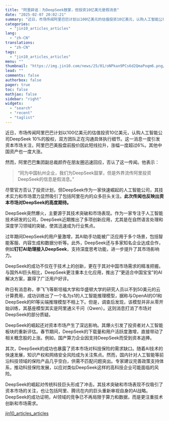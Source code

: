```yaml
---
title: "阿里辟谣：为DeepSeek鼓掌，但投资10亿美元是假消息"
date: "2025-02-07 20:02:21"
summary: "近日，市场传闻阿里巴巴计划以100亿美元的估值投资10亿美元，认购人工智能公司DeepSeek 10..."
categories:
  - "jin10_articles_articles"
lang:
  - "zh-CN"
translations:
  - "zh-CN"
tags:
  - "jin10_articles_articles"
menu: ""
thumbnail: "https://img.jin10.com/news/25/01/oNPkan9PCs6d2QmaPoqm6.png/lite"
lead: ""
comments: false
authorbox: false
pager: true
toc: false
mathjax: false
sidebar: "right"
widgets:
  - "search"
  - "recent"
  - "taglist"
---
```


近日，市场传闻阿里巴巴计划以100亿美元的估值投资10亿美元，认购人工智能公司DeepSeek 10%的股权，双方团队正在沟通具体执行细节。这一消息一度引发资本市场关注，阿里巴巴美股盘前股价因此短线拉升，涨幅一度超过6%。其他中国资产也一度大涨。

然而，阿里巴巴集团副总裁颜乔在朋友圈迅速回应，否认了这一传闻。他表示：

> “同为中国杭州企业，我们为DeepSeek鼓掌，但是外界流传阿里投资DeepSeek的信息是假消息。”

尽管官方否认了投资计划，但DeepSeek作为一家快速崛起的人工智能公司，其技术实力和市场潜力显然吸引了包括阿里在内的众多巨头关注。**此次传闻也反映出资本市场对DeepSeek的高度期待。**

DeepSeek突然爆火，主要源于其技术突破和市场表现。作为一家专注于人工智能技术研发的公司，DeepSeek近期推出了多项创新应用，尤其是在自然语言处理和深度学习领域的突破，使其迅速成为行业焦点。

过年期间DeepSeek的用户量激增，其AI助手功能被广泛应用于多个场景，包括智能客服、内容生成和数据分析等。此外，DeepSeek还与多家知名企业达成合作，例如**钉钉AI助理接入DeepSeek**，支持深度思考功能，进一步提升了其市场影响力。

DeepSeek的成功不仅在于技术上的创新，更在于其对中国市场需求的精准把握。与国外AI巨头相比，DeepSeek更注重本土化应用，推出了“更适合中国宝宝”的AI解决方案，赢得了广泛用户好评。

昨日有消息称，李飞飞等斯坦福大学和华盛顿大学的研究人员以不到50美元的云计算费用，成功训练出了一个名为s1的人工智能推理模型，据称与OpenAI的O1和DeepSeek的R1等尖端推理模型不相上下。但是，调查后发现，该模型并非从零开始训练，其基座模型其实是阿里通义千问（Qwen）。这则消息打消了市场对DeepSeek的部分质疑。

DeepSeek的崛起还对资本市场产生了深远影响。其爆火引发了投资者对人工智能板块的重新评估。春节期间，DeepSeek的下载量和用户活跃度激增，直接带动了相关概念股的上涨。例如，国产算力企业因支持DeepSeek而受到资本追捧。

其次，DeepSeek的成功也暴露了资本市场对科技保险的需求缺口。随着AI技术的快速发展，知识产权和网络安全风险成为关注焦点。然而，国内针对人工智能等前沿科技领域的保险产品几乎空白，供需不匹配问题突出。专家建议完善政策支持体系，推动科技保险发展，以应对类似DeepSeek这样的高科技企业可能面临的风险。

DeepSeek的崛起对传统科技巨头形成了冲击。其技术突破和市场表现不仅吸引了资本市场的关注，也让包括阿里、腾讯在内的巨头重新审视自身的AI战略。DeepSeek的成功证明，AI领域的竞争已不再局限于算力和数据，而是更注重技术创新和市场需求。

[jin10_articles_articles](https://xnews.jin10.com/details/162214)
